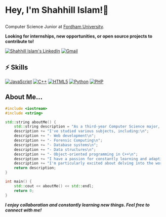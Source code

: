 # Hey, I'm Shahhill Islam!👋 </p>
Computer Science Junior at [Fordham University](https://www.fordham.edu/).

**Looking for internships, new opportunities, or open source projects to contribute to!**

[![Shahhill Islam's LinkedIn](https://img.shields.io/badge/-Shahhill_Islam-blue?style=flat-square&logo=linkedin&logoColor=white)](https://www.linkedin.com/in/shahslam/) [![Gmail](https://img.shields.io/badge/Gmail-sislam43092%40gmail.com-D14836?style=flat-square&logo=gmail&logoColor=white)](mailto:sislam43092@gmail.com)

## ⚡ Skills 

[![JavaScript](https://img.shields.io/badge/JavaScript-F7DF1E?style=for-the-badge&logo=javascript&logoColor=black)](https://developer.mozilla.org/en-US/docs/Web/JavaScript) [![C++](https://img.shields.io/badge/C%2B%2B-00599C?style=for-the-badge&logo=c%2B%2B&logoColor=white)](https://www.cplusplus.com/) [![HTML5](https://img.shields.io/badge/HTML5-E34F26?style=for-the-badge&logo=html5&logoColor=white)](https://developer.mozilla.org/en-US/docs/Web/HTML) [![Python](https://img.shields.io/badge/Python-3776AB?style=for-the-badge&logo=python&logoColor=white)](https://www.python.org/) [![PHP](https://img.shields.io/badge/PHP-777BB4?style=for-the-badge&logo=php&logoColor=white)](https://www.php.net/)

## About Me...
``` C++
#include <iostream>
#include <string>

std::string aboutMe() {
    std::string description = "As a third-year Computer Science major, ";
    description += "I've studied various subjects, including:\n";
    description += "- Web development\n";
    description += "- Forensic Computing\n";
    description += "- Database systems\n";
    description += "- Data structures\n";
    description += "- Object-oriented programming in C++\n";
    description += "I have a passion for constantly learning and adapting to new challenges. ";
    description += "I'm particularly excited about delving into the world of web scraping!";
    return description;
}

int main() {
    std::cout << aboutMe() << std::endl;
    return 0;
}

```

<b><p><em>I enjoy collaboration and constantly learning new things. Feel free to connect with me!</em></p></b>
